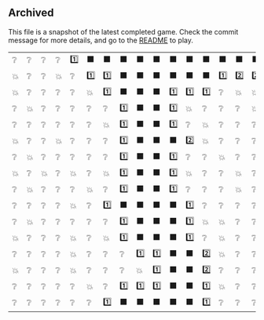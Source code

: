 ## Archived
This file is a snapshot of the latest completed game. Check the commit message for more details, and go to the [README](README.md) to play.

|||||||||||||||||
|-|-|-|-|-|-|-|-|-|-|-|-|-|-|-|-|
❔|❔|❔|❔|1️⃣|⬛|⬛|⬛|⬛|⬛|⬛|⬛|⬛|⬛|⬛|⬛
💥|❔|❔|💥|❔|1️⃣|1️⃣|⬛|⬛|⬛|⬛|⬛|⬛|1️⃣|2️⃣|2️⃣
💥|❔|❔|❔|❔|💥|1️⃣|⬛|⬛|⬛|1️⃣|1️⃣|1️⃣|❔|💥|💥
❔|💥|❔|❔|❔|❔|❔|1️⃣|⬛|⬛|1️⃣|💥|❔|❔|❔|💥
❔|❔|❔|❔|❔|❔|💥|1️⃣|⬛|⬛|1️⃣|❔|💥|❔|❔|❔
💥|❔|❔|💥|❔|❔|❔|1️⃣|⬛|⬛|⬛|2️⃣|💥|❔|❔|❔
❔|💥|❔|❔|❔|❔|❔|1️⃣|⬛|⬛|1️⃣|❔|❔|💥|❔|❔
💥|❔|💥|❔|💥|❔|💥|1️⃣|⬛|⬛|1️⃣|💥|❔|❔|💥|❔
❔|💥|❔|❔|❔|💥|❔|1️⃣|⬛|⬛|1️⃣|❔|❔|❔|💥|❔
❔|❔|❔|❔|💥|❔|1️⃣|⬛|⬛|⬛|⬛|1️⃣|❔|❔|❔|❔
❔|💥|❔|❔|❔|❔|❔|1️⃣|⬛|⬛|⬛|1️⃣|💥|💥|❔|❔
💥|❔|❔|❔|💥|❔|💥|1️⃣|⬛|⬛|⬛|1️⃣|❔|💥|❔|❔
❔|❔|❔|❔|💥|❔|❔|❔|1️⃣|1️⃣|⬛|⬛|2️⃣|💥|❔|❔
💥|❔|❔|❔|💥|❔|❔|❔|💥|1️⃣|⬛|⬛|2️⃣|❔|❔|❔
❔|❔|❔|❔|❔|💥|❔|1️⃣|1️⃣|1️⃣|⬛|⬛|1️⃣|💥|❔|❔
❔|❔|❔|❔|❔|❔|1️⃣|⬛|⬛|⬛|⬛|⬛|1️⃣|❔|❔|❔